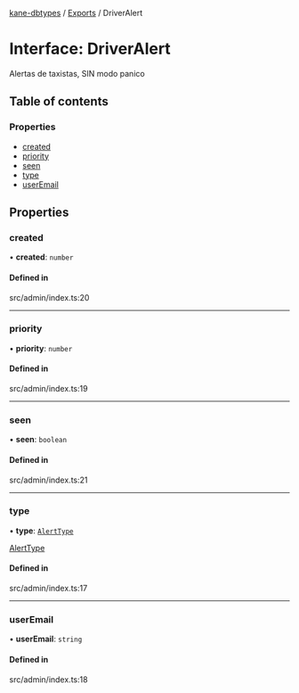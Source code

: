 [kane-dbtypes](../README.md) / [Exports](../modules.md) / DriverAlert

# Interface: DriverAlert

Alertas de taxistas, SIN modo panico

## Table of contents

### Properties

- [created](DriverAlert.md#created)
- [priority](DriverAlert.md#priority)
- [seen](DriverAlert.md#seen)
- [type](DriverAlert.md#type)
- [userEmail](DriverAlert.md#useremail)

## Properties

### created

• **created**: `number`

#### Defined in

src/admin/index.ts:20

___

### priority

• **priority**: `number`

#### Defined in

src/admin/index.ts:19

___

### seen

• **seen**: `boolean`

#### Defined in

src/admin/index.ts:21

___

### type

• **type**: [`AlertType`](../modules.md#alerttype)

[AlertType](../modules.md#alerttype)

#### Defined in

src/admin/index.ts:17

___

### userEmail

• **userEmail**: `string`

#### Defined in

src/admin/index.ts:18
